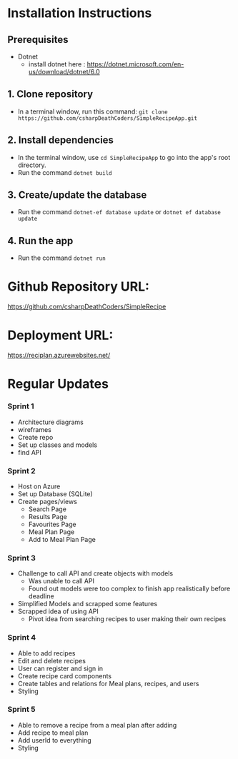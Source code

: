 # Installation Instructions

## Prerequisites

- Dotnet
  - install dotnet here : <https://dotnet.microsoft.com/en-us/download/dotnet/6.0>

## 1. Clone repository

- In a terminal window, run this command: `git clone https://github.com/csharpDeathCoders/SimpleRecipeApp.git`

## 2. Install dependencies

- In the terminal window, use `cd SimpleRecipeApp` to go into the app's root directory.
- Run the command `dotnet build`

## 3. Create/update the database

- Run the command `dotnet-ef database update` or `dotnet ef database update`

## 4. Run the app

- Run the command `dotnet run`

# Github Repository URL:

<https://github.com/csharpDeathCoders/SimpleRecipe>

# Deployment URL:

<https://reciplan.azurewebsites.net/>

# Regular Updates

### Sprint 1

- Architecture diagrams
- wireframes
- Create repo
- Set up classes and models
- find API

### Sprint 2

- Host on Azure
- Set up Database (SQLite)
- Create pages/views
  - Search Page
  - Results Page
  - Favourites Page
  - Meal Plan Page
  - Add to Meal Plan Page

### Sprint 3

- Challenge to call API and create objects with models
  - Was unable to call API
  - Found out models were too complex to finish app realistically before deadline
- Simplified Models and scrapped some features
- Scrapped idea of using API
  - Pivot idea from searching recipes to user making their own recipes

### Sprint 4

- Able to add recipes
- Edit and delete recipes
- User can register and sign in
- Create recipe card components
- Create tables and relations for Meal plans, recipes, and users
- Styling

### Sprint 5

- Able to remove a recipe from a meal plan after adding
- Add recipe to meal plan
- Add userId to everything
- Styling
